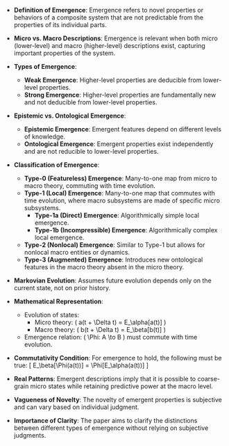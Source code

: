 - **Definition of Emergence**: Emergence refers to novel properties or behaviors of a composite system that are not predictable from the properties of its individual parts.

- **Micro vs. Macro Descriptions**: Emergence is relevant when both micro (lower-level) and macro (higher-level) descriptions exist, capturing important properties of the system.

- **Types of Emergence**:
  - **Weak Emergence**: Higher-level properties are deducible from lower-level properties.
  - **Strong Emergence**: Higher-level properties are fundamentally new and not deducible from lower-level properties.

- **Epistemic vs. Ontological Emergence**:
  - **Epistemic Emergence**: Emergent features depend on different levels of knowledge.
  - **Ontological Emergence**: Emergent properties exist independently and are not reducible to lower-level properties.

- **Classification of Emergence**:
  - **Type-0 (Featureless) Emergence**: Many-to-one map from micro to macro theory, commuting with time evolution.
  - **Type-1 (Local) Emergence**: Many-to-one map that commutes with time evolution, where macro subsystems are made of specific micro subsystems.
    - **Type-1a (Direct) Emergence**: Algorithmically simple local emergence.
    - **Type-1b (Incompressible) Emergence**: Algorithmically complex local emergence.
  - **Type-2 (Nonlocal) Emergence**: Similar to Type-1 but allows for nonlocal macro entities or dynamics.
  - **Type-3 (Augmented) Emergence**: Introduces new ontological features in the macro theory absent in the micro theory.

- **Markovian Evolution**: Assumes future evolution depends only on the current state, not on prior history.

- **Mathematical Representation**:
  - Evolution of states: 
    - Micro theory: \( a(t + \Delta t) = E_\alpha[a(t)] \)
    - Macro theory: \( b(t + \Delta t) = E_\beta[b(t)] \)
  - Emergence relation: \( \Phi: A \to B \) must commute with time evolution.

- **Commutativity Condition**: For emergence to hold, the following must be true:
  \[
  E_\beta[\Phi(a(t))] = \Phi[E_\alpha(a(t))]
  \]

- **Real Patterns**: Emergent descriptions imply that it is possible to coarse-grain micro states while retaining predictive power at the macro level.

- **Vagueness of Novelty**: The novelty of emergent properties is subjective and can vary based on individual judgment.

- **Importance of Clarity**: The paper aims to clarify the distinctions between different types of emergence without relying on subjective judgments.